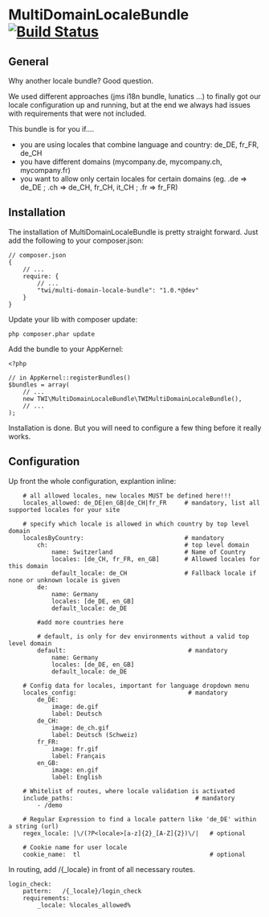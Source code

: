 MultiDomainLocaleBundle [![Build Status](https://travis-ci.org/thomaswiener/MultiDomainLocaleBundle.png?branch=master)](https://travis-ci.org/thomaswiener/MultiDomainLocaleBundle)
===================

## General

Why another locale bundle? Good question.

We used different approaches (jms i18n bundle, lunatics ...) to finally got our locale configuration up and running, but at the end we always had issues
with requirements that were not included.

This bundle is for you if....

* you are using locales that combine language and country: de_DE, fr_FR, de_CH
* you have different domains (mycompany.de, mycompany.ch, mycompany.fr)
* you want to allow only certain locales for certain domains (eg. .de => de_DE ; .ch => de_CH, fr_CH, it_CH ; .fr => fr_FR)

## Installation

The installation of MultiDomainLocaleBundle is pretty straight forward. Just add the following to your composer.json:

```
// composer.json
{
    // ...
    require: {
        // ...
        "twi/multi-domain-locale-bundle": "1.0.*@dev"
    }
}
```

Update your lib with composer update:

```
php composer.phar update
```

Add the bundle to your AppKernel:

```
<?php

// in AppKernel::registerBundles()
$bundles = array(
    // ...
    new TWI\MultiDomainLocaleBundle\TWIMultiDomainLocaleBundle(),
    // ...
);
```

Installation is done. But you will need to configure a few thing before it really works.

## Configuration

Up front the whole configuration, explantion inline:

```
    # all allowed locales, new locales MUST be defined here!!!
    locales_allowed: de_DE|en_GB|de_CH|fr_FR     # mandatory, list all supported locales for your site

    # specify which locale is allowed in which country by top level domain
    localesByCountry:                            # mandatory
        ch:                                      # top level domain
            name: Switzerland                    # Name of Country
            locales: [de_CH, fr_FR, en_GB]       # Allowed locales for this domain
            default_locale: de_CH                # Fallback locale if none or unknown locale is given
        de:
            name: Germany
            locales: [de_DE, en_GB]
            default_locale: de_DE

        #add more countries here

        # default, is only for dev environments without a valid top level domain
        default:                                  # mandatory
            name: Germany
            locales: [de_DE, en_GB]
            default_locale: de_DE

    # Config data for locales, important for language dropdown menu
    locales_config:                               # mandatory
        de_DE:
            image: de.gif
            label: Deutsch
        de_CH:
            image: de_ch.gif
            label: Deutsch (Schweiz)
        fr_FR:
            image: fr.gif
            label: Français
        en_GB:
            image: en.gif
            label: English

    # Whitelist of routes, where locale validation is activated
    include_paths:                                  # mandatory
        - /demo

    # Regular Expression to find a locale pattern like 'de_DE' within a string (url)
    regex_locale: |\/(?P<locale>[a-z]{2}_[A-Z]{2})\/|   # optional

    # Cookie name for user locale
    cookie_name:  tl                                    # optional
```

In routing, add /{_locale} in front of all necessary routes.

```
login_check:
    pattern:   /{_locale}/login_check
    requirements:
        _locale: %locales_allowed%
```
